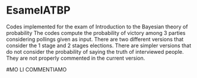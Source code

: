 # EsameIATBP
Codes implemented for the exam of Introduction to the Bayesian theory of probability
The codes compute the probability of victory among 3 parties considering pollings given as input. 
There are two different versions that consider the 1 stage and 2 stages elections.
There are simpler versions that do not consider the probability of saying the truth of interviewed people.
They are not properly commented in the current version.

#MO LI COMMENTIAMO
